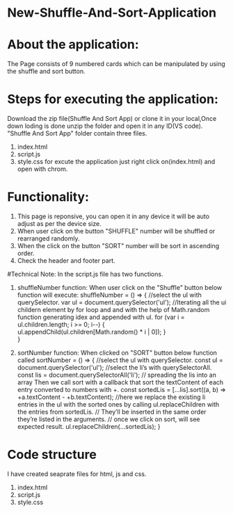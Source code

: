 # New-Shuffle-And-Sort-Application
# About the application:
The Page consists of 9 numbered cards which can be manipulated by using the shuffle and sort button.

# Steps for executing the application:
Download the zip file(Shuffle And Sort App) or clone it in your local,Once down loding is done unzip the folder and open it in any ID(VS code).
"Shuffle And Sort App" folder contain three files.
1. index.html
2. script.js
3. style.css
 for excute the application just right click on(index.html) and open with chrom.

# Functionality: 
1. This page is reponsive, you can open it in any device it will be auto adjust as per the device size.
2. When user click on the button "SHUFFLE" number will be shuffled or rearranged randomly.
3. When the click on the button "SORT" number will be sort in ascending order.
4. Check the header and footer part.

#Technical Note:
In the script.js file has two functions.
1. shuffleNumber function:
When user click on the "Shuffle" button below function will execute:
shuffleNumber = () => { 
        //select the ul with querySelector.
        var ul = document.querySelector('ul');
        //Iterating all the ui childern element by for loop and and with the help of Math.random function generating idex and appended with ul.
        for (var i = ul.children.length; i >= 0; i--) {
        ul.appendChild(ul.children[Math.random() * i | 0]);
        }  
    }

2. sortNumber function:
When clicked on "SORT" button below function called
    sortNumber = () => {
        //select the ul with querySelector.
        const ul = document.querySelector('ul');
        //select the li’s with querySelectorAll.
        const lis = document.querySelectorAll('li');
        // spreading the lis into an array Then we call sort with a callback that sort the textContent of each entry converted to numbers with +.
        const sortedLis = [...lis].sort((a, b) => +a.textContent - +b.textContent);
        //here we replace the existing li entries in the ul with the sorted ones by calling ul.replaceChildren with the entries from sortedLis.
        // They’ll be inserted in the same order they’re listed in the arguments.
        // once we click on sort, will see expected result.
        ul.replaceChildren(...sortedLis);
        }
        
# Code structure
I have created seaprate files for html, js and css.
1. index.html
2. script.js
3. style.css
